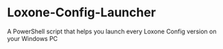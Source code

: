 # Loxone-Config-Launcher
A PowerShell script that helps you launch every Loxone Config version on your Windows PC

